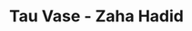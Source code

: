 ---
title: Tau Vase - Zaha Hadid
layout: entry
presentation: side-by-side
object:
  - id: ptl-25093
order: 417
menu: false
---